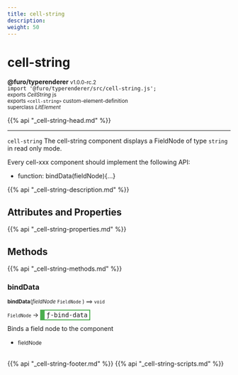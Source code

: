 ```yaml
---
title: cell-string
description: 
weight: 50
---
```


# cell-string
**@furo/typerenderer** <small>v1.0.0-rc.2</small>
<br>`import '@furo/typerenderer/src/cell-string.js';`<small>
<br>exports *CellString* js
<br>exports `<cell-string>` custom-element-definition
<br>superclass *LitElement*</small>

{{% api "_cell-string-head.md" %}}

****

`cell-string`
The cell-string component displays a FieldNode of type `string` in read only mode.

Every cell-xxx component should implement the following API:
- function: bindData(fieldNode){...}

{{% api "_cell-string-description.md" %}}


## Attributes and Properties
{{% api "_cell-string-properties.md" %}}




## Methods
{{% api "_cell-string-methods.md" %}}


### **bindData**
<small>**bindData**(*fieldNode* `FieldNode` ) ⟹ `void`</small>

<small>`FieldNode` </small> →
<span  style="border-width:2px 2px 2px 10px; border-style: solid;border-color:  rgb(76, 175, 80);font-family:monospace; padding:2px 4px;">ƒ-bind-data</span>

Binds a field node to the component

- <small>fieldNode </small>
<br><br>




{{% api "_cell-string-footer.md" %}}
{{% api "_cell-string-scripts.md" %}}
